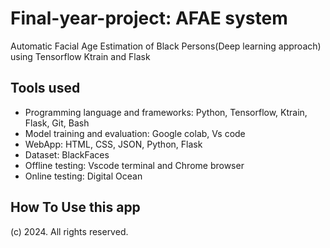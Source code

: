 # Final-year-project: AFAE system
Automatic Facial Age Estimation of Black Persons(Deep learning approach) using Tensorflow Ktrain and Flask

## Tools used
- Programming language and frameworks: Python, Tensorflow, Ktrain, Flask, Git, Bash
- Model training and evaluation: Google colab, Vs code
- WebApp: HTML, CSS, JSON, Python, Flask
- Dataset: BlackFaces
- Offline testing: Vscode terminal and Chrome browser
- Online testing: Digital Ocean

## How To Use this app

(c) 2024. All rights reserved.

